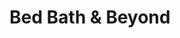 ---
title: "Bed Bath & Beyond"
url: /colorado-springs/bed-bath-und-beyond/
shop: Haushaltsartikel
---